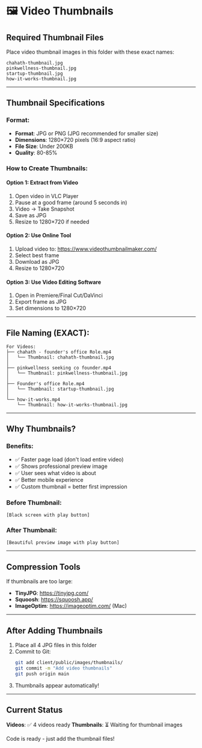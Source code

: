 # 🖼️ Video Thumbnails

## Required Thumbnail Files

Place video thumbnail images in this folder with these exact names:

```
chahath-thumbnail.jpg
pinkwellness-thumbnail.jpg
startup-thumbnail.jpg
how-it-works-thumbnail.jpg
```

---

## Thumbnail Specifications

### Format:
- **Format**: JPG or PNG (JPG recommended for smaller size)
- **Dimensions**: 1280×720 pixels (16:9 aspect ratio)
- **File Size**: Under 200KB
- **Quality**: 80-85%

### How to Create Thumbnails:

#### Option 1: Extract from Video
1. Open video in VLC Player
2. Pause at a good frame (around 5 seconds in)
3. Video → Take Snapshot
4. Save as JPG
5. Resize to 1280×720 if needed

#### Option 2: Use Online Tool
1. Upload video to: https://www.videothumbnailmaker.com/
2. Select best frame
3. Download as JPG
4. Resize to 1280×720

#### Option 3: Use Video Editing Software
1. Open in Premiere/Final Cut/DaVinci
2. Export frame as JPG
3. Set dimensions to 1280×720

---

## File Naming (EXACT):

```
For Videos:
├── chahath - founder's office Role.mp4
│   └── Thumbnail: chahath-thumbnail.jpg
│
├── pinkwellness seeking co founder.mp4
│   └── Thumbnail: pinkwellness-thumbnail.jpg
│
├── Founder's office Role.mp4
│   └── Thumbnail: startup-thumbnail.jpg
│
└── how-it-works.mp4
    └── Thumbnail: how-it-works-thumbnail.jpg
```

---

## Why Thumbnails?

### Benefits:
- ✅ Faster page load (don't load entire video)
- ✅ Shows professional preview image
- ✅ User sees what video is about
- ✅ Better mobile experience
- ✅ Custom thumbnail = better first impression

### Before Thumbnail:
```
[Black screen with play button]
```

### After Thumbnail:
```
[Beautiful preview image with play button]
```

---

## Compression Tools

If thumbnails are too large:
- **TinyJPG**: https://tinyjpg.com/
- **Squoosh**: https://squoosh.app/
- **ImageOptim**: https://imageoptim.com/ (Mac)

---

## After Adding Thumbnails

1. Place all 4 JPG files in this folder
2. Commit to Git:
   ```bash
   git add client/public/images/thumbnails/
   git commit -m "Add video thumbnails"
   git push origin main
   ```
3. Thumbnails appear automatically!

---

## Current Status

**Videos**: ✅ 4 videos ready
**Thumbnails**: ⏳ Waiting for thumbnail images

Code is ready - just add the thumbnail files!
